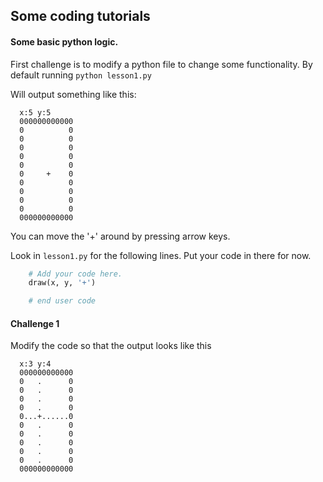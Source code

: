 ## Some coding tutorials


#### Some basic python logic.

First challenge is to modify a python file to change some functionality.
By default running
`python lesson1.py`

Will output something like this:

```
  x:5 y:5
  000000000000
  0          0
  0          0
  0          0
  0          0
  0          0
  0     +    0
  0          0
  0          0
  0          0
  0          0
  000000000000
```

You can move the '+' around by pressing arrow keys.

Look in `lesson1.py` for the following lines.  Put your code in there for now.
```python
    # Add your code here.
    draw(x, y, '+')

    # end user code
```

#### Challenge 1
Modify the code so that the output looks like this

```
  x:3 y:4
  000000000000
  0   .      0
  0   .      0
  0   .      0
  0   .      0
  0...+......0
  0   .      0
  0   .      0
  0   .      0
  0   .      0
  0   .      0
  000000000000
```